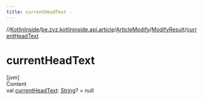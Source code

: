 ```yaml
---
title: currentHeadText -
---
```

//[KotlinInside](../../../index.md)/[be.zvz.kotlininside.api.article](../../index.md)/[ArticleModify](../index.md)/[ModifyResult](index.md)/[currentHeadText](current-head-text.md)



# currentHeadText  
[jvm]  
Content  
val [currentHeadText](current-head-text.md): [String](https://kotlinlang.org/api/latest/jvm/stdlib/kotlin/-string/index.html)? = null  



